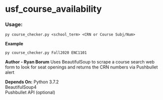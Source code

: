 # usf_course_availability

### Usage:
```
py course_checker.py <school_term> <CRN or Course Subj/Num>
```
**Example**
```
py course_checker.py Fall2020 ENC1101
```


**Author - Ryan Borum**
Uses BeautifulSoup to scrape a course search web form to look for seat openings and returns the CRN numbers via Pushbullet alert

**Depends On:**
Python 3.7.2  
BeautifulSoup4  
Pushbullet API (optional)
